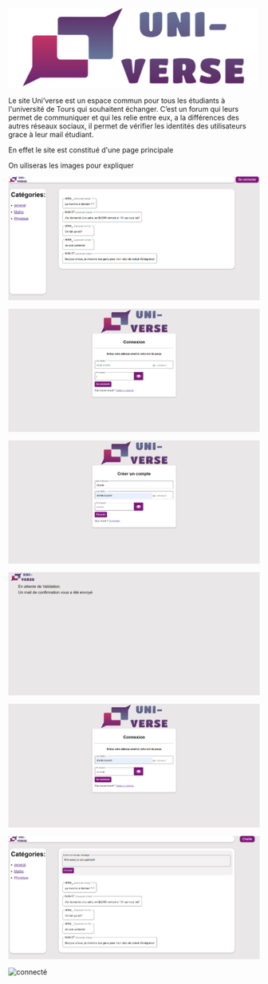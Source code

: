 ![alt text](https://github.com/Flo-9538/Uni-verse/blob/main/Logo_Uni-verse.png)

Le site Uni’verse est un espace commun pour tous les étudiants à l'université de Tours qui souhaitent échanger. C’est un forum qui leurs permet de communiquer et qui les relie entre eux, a la différences des autres réseaux sociaux, il permet de vérifier les identités des utilisateurs grace à leur mail étudiant.

En effet le site est constitué d'une page principale

On uiliseras les images pour expliquer

![pas connecté](Readme_pasconnecte.png)

![connexion](Readme_connexion.png)

![inscription](Readme_inscription.png)

![attente de validation](Readme_attentevalidation.png)

![connexion de Charlie](Readme_connexioncharlie.png)

![connecté](Readme_connecte.png)

![connecté](Readme_messageenvoyé.png)
